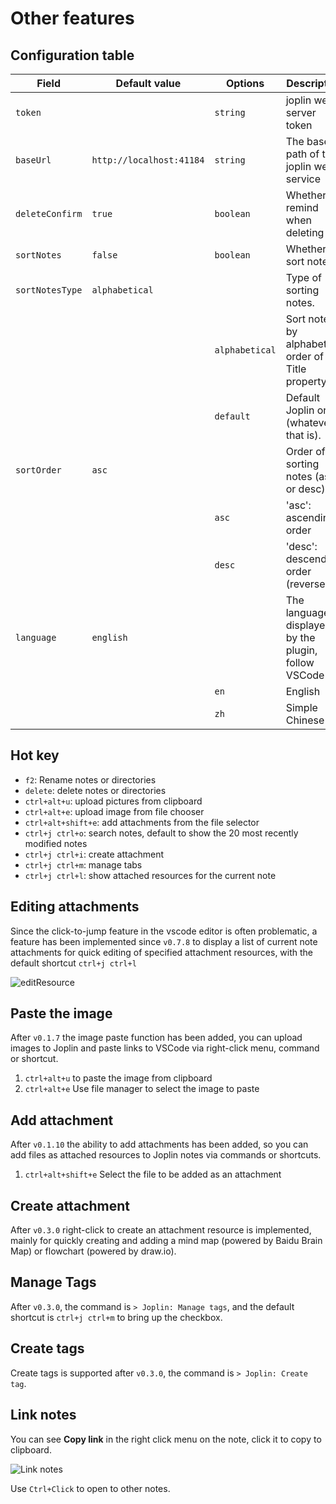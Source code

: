 # Other features

## Configuration table

| Field           | Default value            | Options        | Description                                             |
| --------------- | ------------------------ | -------------- | ------------------------------------------------------- |
| `token`         |                          | `string`       | joplin web server token                                 |
| `baseUrl`       | `http://localhost:41184` | `string`       | The base path of the joplin web service                 |
| `deleteConfirm` | `true`                   | `boolean`      | Whether to remind when deleting                         |
| `sortNotes`     | `false`                  | `boolean`      | Whether to sort notes.                                  |
| `sortNotesType` | `alphabetical`           |                | Type of sorting notes.                                  |
|                 |                          | `alphabetical` | Sort notes by alphabetical order of its Title property. |
|                 |                          | `default`      | Default Joplin order (whatever that is).                |
| `sortOrder`     | `asc`                    |                | Order of sorting notes (asc or desc)                    |
|                 |                          | `asc`          | 'asc': ascending order                                  |
|                 |                          | `desc`         | 'desc': descending order (reverse)                      |
| `language`      | `english`                |                | The language displayed by the plugin, follow VSCode     |
|                 |                          | `en`           | English                                                 |
|                 |                          | `zh`           | Simple Chinese                                          |

## Hot key

- `f2`: Rename notes or directories
- `delete`: delete notes or directories
- `ctrl+alt+u`: upload pictures from clipboard
- `ctrl+alt+e`: upload image from file chooser
- `ctrl+alt+shift+e`: add attachments from the file selector
- `ctrl+j ctrl+o`: search notes, default to show the 20 most recently modified notes
- `ctrl+j ctrl+i`: create attachment
- `ctrl+j ctrl+m`: manage tabs
- `ctrl+j ctrl+l`: show attached resources for the current note

## Editing attachments

Since the click-to-jump feature in the vscode editor is often problematic, a feature has been implemented since `v0.7.8` to display a list of current note attachments for quick editing of specified attachment resources, with the default shortcut `ctrl+j ctrl+l`

![editResource](/images/editResource.gif)

## Paste the image

After `v0.1.7` the image paste function has been added, you can upload images to Joplin and paste links to VSCode via right-click menu, command or shortcut.

1. `ctrl+alt+u` to paste the image from clipboard
2. `ctrl+alt+e` Use file manager to select the image to paste

## Add attachment

After `v0.1.10` the ability to add attachments has been added, so you can add files as attached resources to Joplin notes via commands or shortcuts.

1. `ctrl+alt+shift+e` Select the file to be added as an attachment

## Create attachment

After `v0.3.0` right-click to create an attachment resource is implemented, mainly for quickly creating and adding a mind map (powered by Baidu Brain Map) or flowchart (powered by draw.io).

## Manage Tags

After `v0.3.0`, the command is `> Joplin: Manage tags`, and the default shortcut is `ctrl+j ctrl+m` to bring up the checkbox.

## Create tags

Create tags is supported after `v0.3.0`, the command is `> Joplin: Create tag`.

## Link notes

You can see **Copy link** in the right click menu on the note, click it to copy to clipboard.

![Link notes](/images/copy-link.gif)

Use `Ctrl+Click` to open to other notes.
